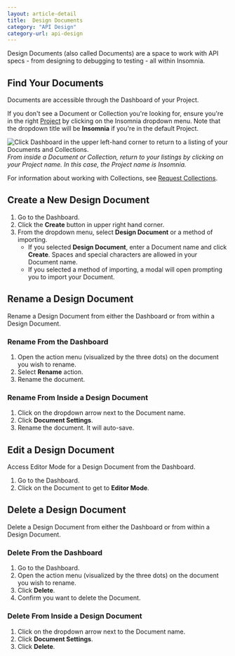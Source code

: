 ```yaml
---
layout: article-detail
title:  Design Documents
category: "API Design"
category-url: api-design
---
```


Design Documents (also called Documents) are a space to work with API specs - from designing to debugging to testing - all within Insomnia.

## Find Your Documents

Documents are accessible through the Dashboard of your Project.

If you don't see a Document or Collection you're looking for, ensure you're in the right [Project](/insomnia/projects) by clicking on the Insomnia dropdown menu. Note that the dropdown title will be **Insomnia** if you're in the default Project.  

![Click Dashboard in the upper left-hand corner to return to a listing of your Documents and Collections.](/assets/images/access-dashboard.png)
_From inside a Document or Collection, return to your listings by clicking on your Project name. In this case, the Project name is Insomnia._

For information about working with Collections, see [Request Collections](/insomnia/request-collections).

## Create a New Design Document

1. Go to the Dashboard.
2. Click the **Create** button in upper right hand corner.
3. From the dropdown menu, select **Design Document** or a method of importing.
    * If you selected **Design Document**, enter a Document name and click **Create**. Spaces and special characters are allowed in your Document name.
    * If you selected a method of importing, a modal will open prompting you to import your Document.

## Rename a Design Document

Rename a Design Document from either the Dashboard or from within a Design Document.

### Rename From the Dashboard

1. Open the action menu (visualized by the three dots) on the document you wish to rename.
2. Select **Rename** action.
3. Rename the document.

### Rename From Inside a Design Document

1. Click on the dropdown arrow next to the Document name.
2. Click **Document Settings**.
3. Rename the document. It will auto-save.

## Edit a Design Document

Access Editor Mode for a Design Document from the Dashboard.

1. Go to the Dashboard.
2. Click on the Document to get to **Editor Mode**.

## Delete a Design Document

Delete a Design Document from either the Dashboard or from within a Design Document.

### Delete From the Dashboard

1. Go to the Dashboard.
2. Open the action menu (visualized by the three dots) on the document you wish to rename.
3. Click **Delete**.
4. Confirm you want to delete the Document.

### Delete From Inside a Design Document

1. Click on the dropdown arrow next to the Document name.
2. Click **Document Settings**.
3. Click **Delete**.
